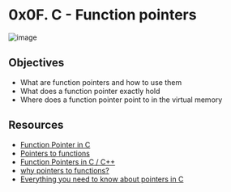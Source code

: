 # 0x0F. C - Function pointers

![image](https://external-content.duckduckgo.com/iu/?u=https%3A%2F%2Fi.ytimg.com%2Fvi%2FynYtgGUNelE%2Fmaxresdefault.jpg&f=1&nofb=1&ipt=42145b8184073e07b492874ddf11f2d8ba50d8e25e2fae77cc8777f7d3529bcb&ipo=images)

## Objectives

- What are function pointers and how to use them
- What does a function pointer exactly hold
- Where does a function pointer point to in the virtual memory

## Resources

- [Function Pointer in C](https://www.geeksforgeeks.org/function-pointer-in-c/)
- [Pointers to functions](https://publications.gbdirect.co.uk//c_book/chapter5/function_pointers.html)
- [Function Pointers in C / C++](https://www.youtube.com/watch?v=ynYtgGUNelE)
- [why pointers to functions?](https://www.youtube.com/watch?v=sxTFSDAZM8s)
- [Everything you need to know about pointers in C](https://boredzo.org/pointers/)
